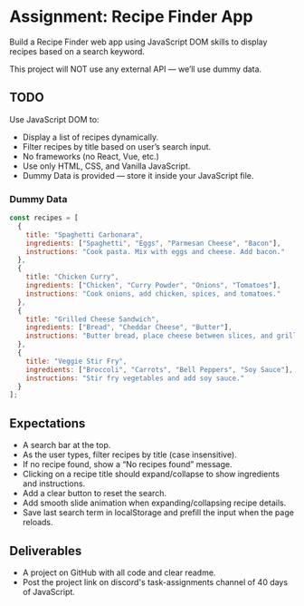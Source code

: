# Assignment: Recipe Finder App

Build a Recipe Finder web app using JavaScript DOM skills to display recipes based on a search keyword.

This project will NOT use any external API — we’ll use dummy data.

## TODO

Use JavaScript DOM to:

- Display a list of recipes dynamically.
- Filter recipes by title based on user’s search input.
- No frameworks (no React, Vue, etc.)
- Use only HTML, CSS, and Vanilla JavaScript.
- Dummy Data is provided — store it inside your JavaScript file.

### Dummy Data

```js
const recipes = [
  {
    title: "Spaghetti Carbonara",
    ingredients: ["Spaghetti", "Eggs", "Parmesan Cheese", "Bacon"],
    instructions: "Cook pasta. Mix with eggs and cheese. Add bacon."
  },
  {
    title: "Chicken Curry",
    ingredients: ["Chicken", "Curry Powder", "Onions", "Tomatoes"],
    instructions: "Cook onions, add chicken, spices, and tomatoes."
  },
  {
    title: "Grilled Cheese Sandwich",
    ingredients: ["Bread", "Cheddar Cheese", "Butter"],
    instructions: "Butter bread, place cheese between slices, and grill."
  },
  {
    title: "Veggie Stir Fry",
    ingredients: ["Broccoli", "Carrots", "Bell Peppers", "Soy Sauce"],
    instructions: "Stir fry vegetables and add soy sauce."
  }
];
```

## Expectations

- A search bar at the top.
- As the user types, filter recipes by title (case insensitive).
- If no recipe found, show a “No recipes found” message.
- Clicking on a recipe title should expand/collapse to show ingredients and instructions.
- Add a clear button to reset the search.
- Add smooth slide animation when expanding/collapsing recipe details.
- Save last search term in localStorage and prefill the input when the page reloads.

## Deliverables

- A project on GitHub with all code and clear readme.
- Post the project link on discord's task-assignments channel of 40 days of JavaScript.
